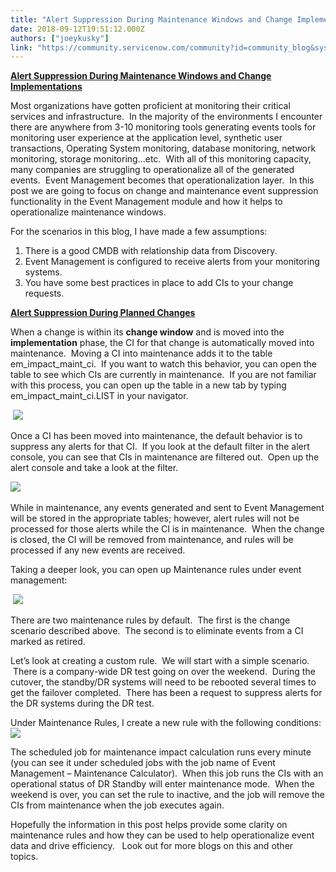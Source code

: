 ```yaml
---
title: "Alert Suppression During Maintenance Windows and Change Implementations"
date: 2018-09-12T19:51:12.000Z
authors: ["joeykusky"]
link: "https://community.servicenow.com/community?id=community_blog&sys_id=3d099378db286744200f0b55ca96190d"
---
```

<p><strong><u>Alert Suppression During Maintenance Windows and Change Implementations</u></strong></p>
<p>Most organizations have gotten proficient at monitoring their critical services and infrastructure.  In the majority of the environments I encounter there are anywhere from 3-10 monitoring tools generating events tools for monitoring user experience at the application level, synthetic user transactions, Operating System monitoring, database monitoring, network monitoring, storage monitoring…etc.  With all of this monitoring capacity, many companies are struggling to operationalize all of the generated events.  Event Management becomes that operationalization layer.  In this post we are going to focus on change and maintenance event suppression functionality in the Event Management module and how it helps to operationalize maintenance windows.</p>
<p>For the scenarios in this blog, I have made a few assumptions:</p>
<ol><li>There is a good CMDB with relationship data from Discovery.</li><li>Event Management is configured to receive alerts from your monitoring systems.</li><li>You have some best practices in place to add CIs to your change requests.</li></ol>
<p><strong><u>Alert Suppression During Planned Changes</u></strong></p>
<p>When a change is within its <strong>change window</strong> and is moved into the <strong>implementation</strong> phase, the CI for that change is automatically moved into maintenance.  Moving a CI into maintenance adds it to the table em_impact_maint_ci.  If you want to watch this behavior, you can open the table to see which CIs are currently in maintenance.  If you are not familiar with this process, you can open up the table in a new tab by typing em_impact_maint_ci.LIST in your navigator.</p>
<p> <img src="961c47b0dbe06744200f0b55ca9619a2.iix" /></p>
<p>Once a CI has been moved into maintenance, the default behavior is to suppress any alerts for that CI.  If you look at the default filter in the alert console, you can see that CIs in maintenance are filtered out.  Open up the alert console and take a look at the filter.</p>
<p><img src="e82ccbb0dbe06744200f0b55ca9619dc.iix" /> </p>
<p>While in maintenance, any events generated and sent to Event Management will be stored in the appropriate tables; however, alert rules will not be processed for those alerts while the CI is in maintenance.  When the change is closed, the CI will be removed from maintenance, and rules will be processed if any new events are received.   </p>
<p>Taking a deeper look, you can open up Maintenance rules under event management:</p>
<p> <img src="003ccbb0dbe06744200f0b55ca96193e.iix" /></p>
<p>There are two maintenance rules by default.  The first is the change scenario described above.  The second is to eliminate events from a CI marked as retired.</p>
<p>Let’s look at creating a custom rule.  We will start with a simple scenario.  There is a company-wide DR test going on over the weekend.  During the cutover, the standby/DR systems will need to be rebooted several times to get the failover completed.  There has been a request to suppress alerts for the DR systems during the DR test.</p>
<p>Under Maintenance Rules, I create a new rule with the following conditions:<img src="984c03f0dbe06744200f0b55ca96197e.iix" /></p>
<p>The scheduled job for maintenance impact calculation runs every minute (you can see it under scheduled jobs with the job name of Event Management – Maintenance Calculator).  When this job runs the CIs with an operational status of DR Standby will enter maintenance mode.  When the weekend is over, you can set the rule to inactive, and the job will remove the CIs from maintenance when the job executes again. </p>
<p>Hopefully the information in this post helps provide some clarity on maintenance rules and how they can be used to help operationalize event data and drive efficiency.   Look out for more blogs on this and other topics. </p>
<p> </p>